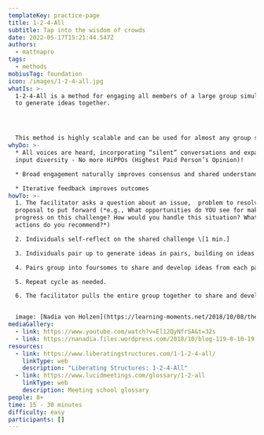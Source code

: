 ```yaml
---
templateKey: practice-page
title: 1-2-4-All
subtitle: Tap into the wisdom of crowds
date: 2022-05-17T15:21:44.547Z
authors:
  - mattnapro
tags:
  - methods
mobiusTag: foundation
icon: /images/1-2-4-all.jpg
whatIs: >-
  1-2-4-All is a method for engaging all members of a large group simultaneously
  to generate ideas together.




  This method is highly scalable and can be used for almost any group size.
whyDo: >-
  * All voices are heard, incorporating “silent” conversations and expanding
  input diversity - No more HiPPOs (Highest Paid Person’s Opinion)!

  * Broad engagement naturally improves consensus and shared understanding

  * Iterative feedback improves outcomes
howTo: >-
  1. The facilitator asks a question about an issue,  problem to resolve, or a
  proposal to put forward (*e.g., What opportunities do YOU see for making
  progress on this challenge? How would you handle this situation? What ideas or
  actions do you recommend?*)

  2. Individuals self-reflect on the shared challenge \[1 min.]

  3. Individuals pair up to generate ideas in pairs, building on ideas from self-reflection. \[2 min.]

  4. Pairs group into foursomes to share and develop ideas from each pair. \[4 min.]

  5. Repeat cycle as needed.

  6. The facilitator pulls the entire group together to share and develop a common idea. \[5 min.]


  image: [Nadia von Holzen](https://learning-moments.net/2018/10/08/the-power-of-the-little-liberating-structure-1-2-4-all/)
mediaGallery:
  - link: https://www.youtube.com/watch?v=El12QyNfrSA&t=32s
  - link: https://nanadia.files.wordpress.com/2018/10/blog-119-8-10-19-ls-1-2-4-all.jpg
resources:
  - link: https://www.liberatingstructures.com/1-1-2-4-all/
    linkType: web
    description: "Liberating Structures: 1-2-4-All"
  - link: https://www.lucidmeetings.com/glossary/1-2-all
    linkType: web
    description: Meeting school glossary
people: 8+
time: 15 - 30 minutes
difficulty: easy
participants: []
---
```

